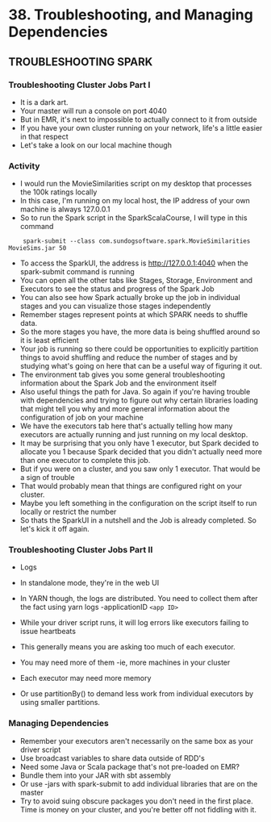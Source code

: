 # 38. Troubleshooting, and Managing Dependencies

## TROUBLESHOOTING SPARK

### Troubleshooting Cluster Jobs Part I
* It is a dark art.
* Your master will run a console on port 4040
 * But in EMR, it's next to impossible to actually connect to it from outside
 * If you have your own cluster running on your network, life's a little easier in that respect
 * Let's take a look on our local machine though

### Activity
* I would run the MovieSimilarities script on my desktop that processes the 100k ratings locally
* In this case, I'm running on my local host, the IP address of your own machine is always 127.0.0.1
* So to run the Spark script in the SparkScalaCourse, I will type in this command
```
	spark-submit --class com.sundogsoftware.spark.MovieSimilarities MovieSims.jar 50
```
* To access the SparkUI, the address is http://127.0.0.1:4040 when the spark-submit command is running
* You can open all the other tabs like Stages, Storage, Environment and Executors to see the status and progress of the Spark Job
* You can also see how Spark actually broke up the job in individual stages and you can visualize those stages independently
* Remember stages represent points at which SPARK needs to shuffle data.
* So the more stages you have, the more data is being shuffled around so it is least efficient
* Your job is running so there could be opportunities to explicitly partition things to avoid shuffling and reduce the number of stages and by studying what's going on here that can be a useful way of figuring it out.
* The environment tab gives you some general troubleshooting information about the Spark Job and the environment itself
* Also useful things the path for Java. So again if you're having trouble with dependencies and trying to figure out why certain libraries loading that might tell you why and more general information about the configuration of job on your machine
* We have the executors tab here that's actually telling how many executors are actually running and just running on my local desktop.
* It may be surprising that you only have 1 executor, but Spark decided to allocate you 1 because Spark decided that you didn't actually need more than one executor to complete this job.
* But if you were on a cluster, and you saw only 1 executor. That would be a sign of trouble
* That would probably mean that things are configured right on your cluster.
* Maybe you left something in the configuration on the script itself to run locally or restrict the number
* So thats the SparkUI in a nutshell and the Job is already completed. So let's kick it off again.

### Troubleshooting Cluster Jobs Part II
* Logs
 * In standalone mode, they're in the web UI
 * In YARN though, the logs are distributed. You need to collect them after the fact using yarn logs -applicationID `<app ID>`

* While your driver script runs, it will log errors like executors failing to issue heartbeats
 * This generally means you are asking too much of each executor.
 * You may need more of them -ie, more machines in your cluster
 * Each executor may need more memory
 * Or use partitionBy() to demand less work from individual executors by using smaller partitions.

### Managing Dependencies
* Remember your executors aren't necessarily on the same box as your driver script
* Use broadcast variables to share data outside of RDD's
* Need some Java or Scala package that's not pre-loaded on EMR?
 * Bundle them into your JAR with sbt assembly
 * Or use -jars with spark-submit to add individual libraries that are on the master
 * Try to avoid suing obscure packages you don't need in the first place. Time is money on your cluster, and you're better off not fiddling with it.